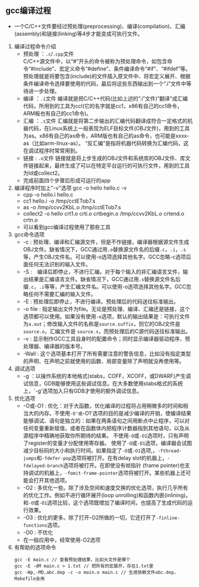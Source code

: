 ## gcc编译过程
- 一个C/C++文件要经过预处理(preprocessing)、编译(compilation)、汇编(assembly)和链接(linking)等4步才能变成可执行文件。
1. 编译过程命令介绍
    - 预处理 ：`.c`/`.cpp`文件   
    C/C++源文件中，以“#”开头的命令被称为预处理命令，如包含命令“#include”、宏定义命令“#define”、条件编译命令“#if”、“#ifdef”等。预处理就是将要包含(include)的文件插入原文件中、将宏定义展开、根据条件编译命令选择要使用的代码，最后将这些东西输出到一个“.i”文件中等待进一步处理。
    - 编译 ：`.i`文件 
    编译就是把C/C++代码(比如上述的“.i”文件)“翻译”成汇编代码，所用到的工具为ccl(它的名字就是cc1，x86有自己的cc1命令，ARM板也有自己的cc1命令)。
    - 汇编 ：`.s`文件 
    汇编就是将第二步输出的汇编代码翻译成符合一定格式的机器代码，在Linux系统上一般表现为ELF目标文件(OBJ文件)，用到的工具为as。x86有自己的as命令，ARM版也有自己的as命令，也可能是xxxx-as（比如arm-linux-as）。
    “反汇编”是指将机器代码转换为汇编代码，这在调试程序时常常用到。
    - 链接 : `.o`文件 
    链接就是将上步生成的OBJ文件和系统库的OBJ文件、库文件链接起来，最终生成了可以在特定平台运行的可执行文件，用到的工具为ld或collect2。
    - 完成前面四个步骤后形成可运行的app
2. 编译程序时加上"-v"选项 gcc -o hello hello.c -v
    - cpp -o hello.i hello.c
    - cc1 hello.i -o /tmp/cctETob7.s
    - as -o /tmp/ccvv2KbL.o /tmp/cctETob7.s
    - collect2 -o hello crt1.o crti.o crtbegin.o /tmp/ccvv2KbL.o crtend.o crtn.o
    - 可以看到gcc编译过程使用了那些工具
3. gcc命令选项
    - -c : 预处理、编译和汇编源文件，但是不作链接，编译器根据源文件生成OBJ文件。缺省情况下，GCC通过用`.o`替换源文件名的后缀`.c`，`.i`，`.s`等，产生OBJ文件名。可以使用-o选项选择其他名字。GCC忽略-c选项后面任何无法识别的输入文件。
    - -S :　编译后即停止，不进行汇编。对于每个输入的非汇编语言文件，输出结果是汇编语言文件。缺省情况下，GCC通过用`.s`替换源文件名后缀`.c`，`.i`等等，产生汇编文件名。可以使用-o选项选择其他名字。GCC忽略任何不需要汇编的输入文件。
    - -E : 预处理后即停止，不进行编译。预处理后的代码送往标准输出。
    - -o file : 指定输出文件为file。无论是预处理、编译、汇编还是链接，这个选项都可以使用。如果没有使用`-o`选项，默认的输出结果是：可执行文件为`a.out`；修改输入文件的名称是`source.suffix`，则它的OBJ文件是`source.o`，汇编文件是 `source.s`，而预处理后的C源代码送往标准输出。
    - -v : 显示制作GCC工具自身时的配置命令；同时显示编译器驱动程序、预处理器、编译器的版本号。
    - -Wall : 这个选项基本打开了所有需要注意的警告信息，比如没有指定类型的声明、在声明之前就使用的函数、局部变量除了声明就没再使用等。
4. 调试选项
    - -g ：以操作系统的本地格式(stabs，COFF，XCOFF，或DWARF)产生调试信息，GDB能够使用这些调试信息。在大多数使用stabs格式的系统上，`-g'选项加入只有GDB才使用的额外调试信息。
5. 优化选项
    - -O或-O1 : 优化：对于大函数，优化编译的过程将占用稍微多的时间和相当大的内存。不使用`-O'或`-O1'选项的目的是减少编译的开销，使编译结果能够调试、语句是独立的：如果在两条语句之间用断点中止程序，可以对任何变量重新赋值，或者在函数体内把程序计数器指到其他语句，以及从源程序中精确地获取你所期待的结果。
    不使用`-O`或`-O1`选项时，只有声明了register的变量才分配使用寄存器。
    使用了`-O`或`-O1`选项，编译器会试图减少目标码的大小和执行时间。如果指定了`-O`或`-O1`选项,，`-fthread-jumps`和`-fdefer-pop`选项将被打开。在有delay slot的机器上，`-fdelayed-branch`选项将被打开。在即使没有帧指针 (frame pointer)也支持调试的机器上，`-fomit-frame-pointer`选项将被打开。某些机器上还可能会打开其他选项。
    - -O2 : 多优化一些。除了涉及空间和速度交换的优化选项，执行几乎所有的优化工作。例如不进行循环展开(loop unrolling)和函数内嵌(inlining)。和`-O`或`-O1`选项比较，这个选项既增加了编译时间，也提高了生成代码的运行效果。
    - -O3 : 优化的更多。除了打开-O2所做的一切，它还打开了`-finline-functions`选项。
    - -O0 : 不优化
    - 在一般应用中，经常使用-O2选项
6. 有帮助的选项命令
    ```
    gcc -E main.c // 查看预处理结果，比如头文件是哪个
    gcc -E -dM main.c > 1.txt // 把所有的宏展开，存在1.txt里
    gcc -Wp,-MD,abc.dep -c -o main.o main.c // 生成依赖文件abc.dep，Makefile会用
    ```
